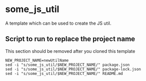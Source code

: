 # some_js_util
A template which can be used to create the JS util.


## Script to run to replace the project name
This section should be removed after you cloned this template
```
NEW_PROJECT_NAME=newUtilName
sed -i "s/some_js_util/$NEW_PROJECT_NAME/" package.json
sed -i "s/some_js_util/$NEW_PROJECT_NAME/" package-lock.json
sed -i "s/some_js_util/$NEW_PROJECT_NAME/" README.md
```
